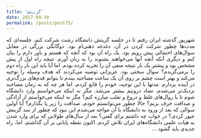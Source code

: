 ```yaml
---
title: 'گزینش'
date: 2017-09-30
permalink: /posts/post75/
---
```

<div align="justify" dir="rtl">

شهریور گذشته ایران رفتم تا در جلسه گزینش دانشگاه رشت شرکت کنم. جلسه‌ای که مدت‌ها چطور شرکت کردن در آن، دغدغه ذهنی‌ام بود. دوگانگی بزرگی در مقابل سوال‌های احتمالی پیش رویم بود. یک راه آن بود که آنچه که هستم و باور دارم را بیان کنم و دیگری آنکه آنچه آنها می‌خواهند بشنوند را به زبان آورم. نتیجه راه اول از پیش مشخص بود و پیشتر یک بار نتیجه منفی آن را تجربه کرده بودم. اما آیا باید این بار راه دوم را برمی‌گزیدم؟ سوال سختی بود. عزیزانی توصیه می‌کردند که هدف وسیله را توجیه می‌کند و بهتر است چشم بر روی آن یک ساعت مصاحبه ببندم تا بتوانم قدم‌های بزرگ‌تری در آینده بردارم. مدتها با این توجیه، خودم را قانع کردم، اما هر چه که به زمان مصاحبه نزدیک‌تر می‌شدم، تضاد درونیم بیشتر می‌شد. مگر نه اینکه می‌خواستم وارد دانشگاه شوم تا با روال‌های غلط و دروغ و تقلب مبارزه کنم؟ مگر نه اینکه می‌خواستم از آزادگی و صداقت حرف بزنم؟ حالا چطور می‌توانستم خودم، صداقت را زیر پا بگذارم؟ آیا اولین سوالی که بعد از ورود به دانشگاه با آن مواجه می‌شدم این نبود که چطور از سد گزینش عبور کردی؟ در جواب چه داشتم برای گفتن؟ بعد از سال‌های طولانی که برای وارد شدن به هیات علمی دانشگاه‌های ایران تلاش کردم، اکنون نقطه پایانی بر آن گذاشتم. اما، راه جدیدی باید گشود ...

</div>
